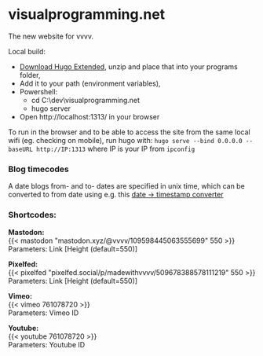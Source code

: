 # visualprogramming.net

The new website for vvvv.

Local build:
* [Download Hugo Extended](https://gohugo.io/installation/windows/#prebuilt-binaries), unzip and place that into your programs folder,
* Add it to your path (environment variables),
* Powershell: 
  * cd C:\dev\visualprogramming.net
  * hugo server
* Open http://localhost:1313/ in your browser

To run in the browser and to be able to access the site from the same local wifi (eg. checking on mobile), run hugo with:
`hugo serve --bind 0.0.0.0 --baseURL http://IP:1313` where IP is your IP from `ipconfig`

### Blog timecodes
A date blogs from- and to- dates are specified in unix time, which can be converted to from date using e.g. this [date -> timestamp converter](https://dqydj.com/unix-time-to-date-converter/)

### Shortcodes:

__Mastodon:__  
{{< mastodon "mastodon.xyz/@vvvv/109598445063555699" 550 >}}  
Parameters: Link [Height (default=550)]

__Pixelfed:__  
{{< pixelfed "pixelfed.social/p/madewithvvvv/509678388578111219" 550 >}}  
Parameters: Link [Height (default=550)]

__Vimeo:__  
{{< vimeo 761078720 >}}  
Parameters: Vimeo ID

__Youtube:__  
{{< youtube 761078720 >}}  
Parameters: Youtube ID
